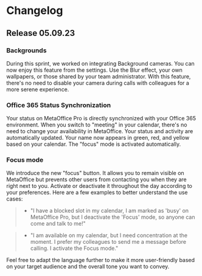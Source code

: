 # Changelog

## Release 05.09.23


### Backgrounds 

During this sprint, we worked on integrating Background cameras. You can now enjoy this feature from the settings. Use the Blur effect, your own wallpapers, or those shared by your team administrator. With this feature, there's no need to disable your camera during calls with colleagues for a more serene experience.


### Office 365 Status Synchronization

Your status on MetaOffice Pro is directly synchronized with your Office 365 environment. When you switch to "meeting" in your calendar, there's no need to change your availability in MetaOffice. Your status and activity are automatically updated. Your name now appears in green, red, and yellow based on your calendar. The "focus" mode is activated automatically.

### Focus mode 

We introduce the new "focus" button. It allows you to remain visible on MetaOffice but prevents other users from contacting you when they are right next to you. Activate or deactivate it throughout the day according to your preferences. Here are a few examples to better understand the use cases:

> - "I have a blocked slot in my calendar, I am marked as 'busy' on MetaOffice Pro, but I deactivate the 'Focus' mode, so anyone can come and talk to me!"

> - "I am available on my calendar, but I need concentration at the moment. I prefer my colleagues to send me a message before calling. I activate the Focus mode."

Feel free to adapt the language further to make it more user-friendly based on your target audience and the overall tone you want to convey.



 


<Intercom />
<Clarity />
<GoogleAnalytics />